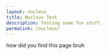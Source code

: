 ```yaml
---
layout: nucleus
title: Nucleus Test 
description: Testing some fun stuff.
permalink: /nucleus/
---
```


how did you find this page bruh